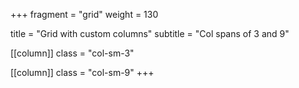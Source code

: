 +++
fragment = "grid"
weight = 130

title = "Grid with custom columns"
subtitle = "Col spans of 3 and 9"

[[column]]
  class = "col-sm-3"

[[column]]
  class = "col-sm-9"
+++
